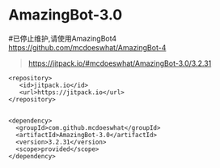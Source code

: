 # AmazingBot-3.0

#已停止维护,请使用AmazingBot4
https://github.com/mcdoeswhat/AmazingBot-4

> https://jitpack.io/#mcdoeswhat/AmazingBot-3.0/3.2.31
```
<repository>
   <id>jitpack.io</id>
   <url>https://jitpack.io</url>
</repository>
		
		
<dependency>
  <groupId>com.github.mcdoeswhat</groupId>
  <artifactId>AmazingBot-3.0</artifactId>
  <version>3.2.31</version>
  <scope>provided</scope>
</dependency>
```
